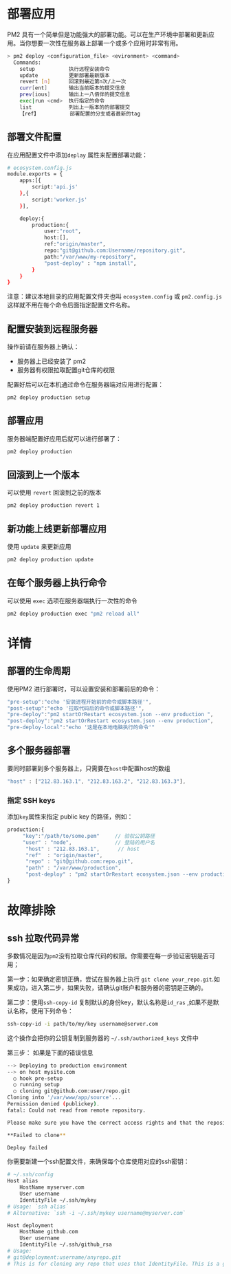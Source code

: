 # 部署应用
PM2 具有一个简单但是功能强大的部署功能。可以在生产环境中部署和更新应用。当你想要一次性在服务器上部署一个或多个应用时非常有用。

```sh
> pm2 deploy <configuration_file> <evironment> <command>
  Commands:
    setup           执行远程安装命令
    update          更新部署最新版本
    revert [n]      回滚到最近第n次/上一次
    curr[ent]       输出当前版本的提交信息
    prev[ious]      输出上一八佰伴的提交信息
    exec|run <cmd>  执行指定的命令
    list            列出上一版本的的部署提交
    【ref】          部署配置的分支或者最新的tag
```

## 部署文件配置
在应用配置文件中添加`deplay` 属性来配置部署功能：

```sh
# ecosystem.config.js
module.exports = {
    apps:[{
        script:'api.js'
    },{
        script:'worker.js'
    }],

    deploy:{
        production:{
            user:"root",
            host:[],
            ref:"origin/master",
            repo:"git@github.com:Username/repository.git",
            path:"/var/www/my-repository",
            "post-deploy" : "npm install",
        }
    }
}
```

注意：建议本地目录的应用配置文件夹也叫 `ecosystem.config` 或 `pm2.config.js` 这样就不用在每个命令后面指定配置文件名称。

## 配置安装到远程服务器

操作前请在服务器上确认：
- 服务器上已经安装了 pm2
- 服务器有权限拉取配置git仓库的权限

配置好后可以在本机通过命令在服务器端对应用进行配置：
```sh
pm2 deploy production setup
```

## 部署应用
服务器端配置好应用后就可以进行部署了：

```sh
pm2 deploy production
```

## 回滚到上一个版本
可以使用 `revert` 回滚到之前的版本
```sh
pm2 deploy production revert 1
```

## 新功能上线更新部署应用
使用 `update` 来更新应用

```sh
pm2 deploy production update
```

## 在每个服务器上执行命令
可以使用 `exec` 选项在服务器端执行一次性的命令
```sh
pm2 deploy production exec "pm2 reload all"
```

# 详情

## 部署的生命周期
使用PM2 进行部署时，可以设置安装和部署前后的命令：
```js
"pre-setup":"echo '安装进程开始前的命令或脚本路径'",
"post-setup":"echo '拉取代码后的命令或脚本路径'",
"pre-deploy":"pm2 startOrRestart ecosystem.json --env production ",
"post-deploy":"pm2 startOrRestart ecosystem.json --env production",
"pre-deploy-local":"echo '这是在本地电脑执行的命令'"
```

## 多个服务器部署
要同时部署到多个服务器上，只需要在`host`中配置host的数组
```js
"host" : ["212.83.163.1", "212.83.163.2", "212.83.163.3"],
```
### 指定 SSH keys
添加`key`属性来指定 public key 的路径，例如：

```js
production:{
     "key":"/path/to/some.pem"     // 验权公钥路径
     "user" : "node",              // 登陆的用户名
      "host" : "212.83.163.1",      // host
      "ref"  : "origin/master",
      "repo" : "git@github.com:repo.git",
      "path" : "/var/www/production",
      "post-deploy" : "pm2 startOrRestart ecosystem.json --env production"
}
```

# 故障排除
## ssh 拉取代码异常
多数情况是因为`pm2`没有拉取仓库代码的权限。你需要在每一步验证密钥是否可用；

第一步：如果确定密钥正确，尝试在服务器上执行 `git clone your_repo.git`.如果成功，进入第二步，如果失败，请确认git账户和服务器的密钥是正确的。

第二步：使用`ssh-copy-id` 复制默认的身份key，默认名称是`id_ras` ,如果不是默认名称，使用下列命令：
```sh
ssh-copy-id -i path/to/my/key username@server.com
```
这个操作会把你的公钥复制到服务器的 `~/.ssh/authorized_keys` 文件中

第三步： 如果是下面的错误信息

```sh
--> Deploying to production environment
--> on host mysite.com
  ○ hook pre-setup
  ○ running setup
  ○ cloning git@github.com:user/repo.git
Cloning into '/var/www/app/source'...
Permission denied (publickey).
fatal: Could not read from remote repository.

Please make sure you have the correct access rights and that the repository exists.

**Failed to clone**

Deploy failed

```
你需要新建一个ssh配置文件，来确保每个仓库使用对应的ssh密钥：
```sh
# ~/.ssh/config
Host alias
    HostName myserver.com
    User username
    IdentityFile ~/.ssh/mykey
# Usage: `ssh alias`
# Alternative: `ssh -i ~/.ssh/mykey username@myserver.com`

Host deployment
    HostName github.com
    User username
    IdentityFile ~/.ssh/github_rsa
# Usage:
# git@deployment:username/anyrepo.git
# This is for cloning any repo that uses that IdentityFile. This is a good way to make sure that your remote cloning commands use the appropriate key
```



